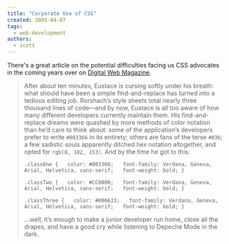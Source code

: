 ```yaml
---
title: "Corporate Use of CSS"
created: 2005-04-07
tags: 
  - web-development
authors: 
  - scott
---
```


There's a great article on the potential difficulties facing us CSS advocates in the coming years over on [Digital Web Magazine](http://www.digital-web.com/articles/a_matter_of_styles/).

> After about ten minutes, Eustace is cursing softly under his breath: what should have been a simple find-and-replace has turned into a tedious editing job. Rorshach’s style sheets total nearly three thousand lines of code—and by now, Eustace is all too aware of how many different developers currently maintain them. His find-and-replace dreams were quashed by more methods of color notation than he’d care to think about: some of the application’s developers prefer to write `#003366` in its entirety; others are fans of the terse `#036`; a few sadistic souls apparently ditched hex notation altogether, and opted for `rgb(0, 102, 153)`. And by the time he got to this:
> 
> `.classOne {   color: #003366;   font-family: Verdana, Geneva, Arial, Helvetica, sans-serif;   font-weight: bold; }`
> 
> `.classTwo {   color: #CC0000;   font-family: Verdana, Geneva, Arial, Helvetica, sans-serif;   font-weight: bold; }`
> 
> `.classThree {   color: #006633;   font-family: Verdana, Geneva, Arial, Helvetica, sans-serif;   font-weight: bold; }`
> 
> …well, it’s enough to make a junior developer run home, close all the drapes, and have a good cry while listening to Depeche Mode in the dark.
